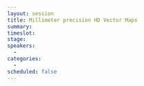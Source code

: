 ```yaml
---
layout: session
title: Millimeter precision HD Vector Maps
summary:
timeslot:
stage:
speakers:
  -
categories:
  -
scheduled: false
---
```

 